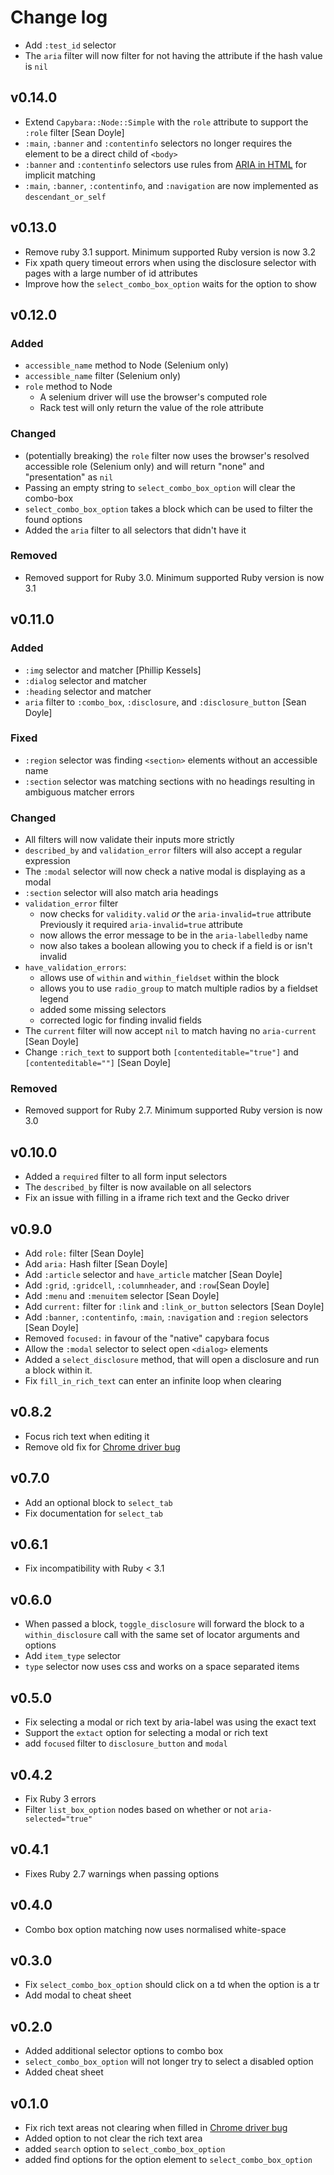 # Change log

- Add `:test_id` selector
- The `aria` filter will now filter for not having the attribute if the hash value is `nil`

## v0.14.0

- Extend `Capybara::Node::Simple` with the `role` attribute to support the `:role` filter [Sean Doyle]
- `:main`, `:banner` and `:contentinfo` selectors no longer requires the element to be a direct child of `<body>`
- `:banner` and `:contentinfo` selectors use rules from [ARIA in HTML](https://w3c.github.io/html-aria/) for implicit matching
- `:main`, `:banner`, `:contentinfo`, and `:navigation` are now implemented as `descendant_or_self`

## v0.13.0

- Remove ruby 3.1 support. Minimum supported Ruby version is now 3.2
- Fix xpath query timeout errors when using the disclosure selector with pages with a large number of id attributes
- Improve how the `select_combo_box_option` waits for the option to show

## v0.12.0

### Added

- `accessible_name` method to Node (Selenium only)
- `accessible_name` filter (Selenium only)
- `role` method to Node
  - A selenium driver will use the browser's computed role
  - Rack test will only return the value of the role attribute

### Changed

- (potentially breaking) the `role` filter now uses the browser's resolved accessible role (Selenium only)
  and will return "none" and "presentation" as `nil`
- Passing an empty string to `select_combo_box_option` will clear the combo-box
- `select_combo_box_option` takes a block which can be used to filter the found options
- Added the `aria` filter to all selectors that didn't have it

### Removed

- Removed support for Ruby 3.0. Minimum supported Ruby version is now 3.1

## v0.11.0

### Added

- `:img` selector and matcher [Phillip Kessels]
- `:dialog` selector and matcher
- `:heading` selector and matcher
- `aria` filter to `:combo_box`, `:disclosure`, and `:disclosure_button` [Sean Doyle]

### Fixed

- `:region` selector was finding `<section>` elements without an accessible name
- `:section` selector was matching sections with no headings resulting in ambiguous matcher errors

### Changed

- All filters will now validate their inputs more strictly
- `described_by` and `validation_error` filters will also accept a regular expression
- The `:modal` selector will now check a native modal is displaying as a modal
- `:section` selector will also match aria headings
- `validation_error` filter
  - now checks for `validity.valid` _or_ the `aria-invalid=true` attribute
    Previously it required `aria-invalid=true` attribute
  - now allows the error message to be in the `aria-labelledby` name
  - now also takes a boolean allowing you to check if a field is or isn't invalid
- `have_validation_errors`:
  - allows use of `within` and `within_fieldset` within the block
  - allows you to use `radio_group` to match multiple radios by a fieldset legend
  - added some missing selectors
  - corrected logic for finding invalid fields
- The `current` filter will now accept `nil` to match having no `aria-current` [Sean Doyle]
- Change `:rich_text` to support both `[contenteditable="true"]` and `[contenteditable=""]` [Sean Doyle]

### Removed

- Removed support for Ruby 2.7. Minimum supported Ruby version is now 3.0

## v0.10.0

- Added a `required` filter to all form input selectors
- The `described_by` filter is now available on all selectors
- Fix an issue with filling in a iframe rich text and the Gecko driver

## v0.9.0

- Add `role:` filter [Sean Doyle]
- Add `aria:` Hash filter [Sean Doyle]
- Add `:article` selector and `have_article` matcher [Sean Doyle]
- Add `:grid`, `:gridcell`, `:columnheader`, and `:row`[Sean Doyle]
- Add `:menu` and `:menuitem` selector [Sean Doyle]
- Add `current:` filter for `:link` and `:link_or_button` selectors [Sean Doyle]
- Add `:banner`, `:contentinfo`, `:main`, `:navigation` and `:region` selectors [Sean Doyle]
- Removed `focused:` in favour of the "native" capybara focus
- Allow the `:modal` selector to select open `<dialog>` elements
- Added a `select_disclosure` method, that will open a disclosure and run a block within it.
- Fix `fill_in_rich_text` can enter an infinite loop when clearing

## v0.8.2

- Focus rich text when editing it
- Remove old fix for [Chrome driver bug](https://bugs.chromium.org/p/chromedriver/issues/detail?id=3214&q=sendKeys&can=2)

## v0.7.0

- Add an optional block to `select_tab`
- Fix documentation for `select_tab`

## v0.6.1

- Fix incompatibility with Ruby < 3.1

## v0.6.0

- When passed a block, `toggle_disclosure` will forward the block to a
  `within_disclosure` call with the same set of locator arguments and options
- Add `item_type` selector
- `type` selector now uses css and works on a space separated items

## v0.5.0

- Fix selecting a modal or rich text by aria-label was using the exact text
- Support the `extact` option for selecting a modal or rich text
- add `focused` filter to `disclosure_button` and `modal`

## v0.4.2

- Fix Ruby 3 errors
- Filter `list_box_option` nodes based on whether or not `aria-selected="true"`

## v0.4.1

- Fixes Ruby 2.7 warnings when passing options

## v0.4.0

- Combo box option matching now uses normalised white-space

## v0.3.0

- Fix `select_combo_box_option` should click on a td when the option is a tr
- Add modal to cheat sheet

## v0.2.0

- Added additional selector options to combo box
- `select_combo_box_option` will not longer try to select a disabled option
- Added cheat sheet

## v0.1.0

- Fix rich text areas not clearing when filled in [Chrome driver bug](https://bugs.chromium.org/p/chromedriver/issues/detail?id=3214&q=sendKeys&can=2)
- Added option to not clear the rich text area
- added `search` option to `select_combo_box_option`
- added find options for the option element to `select_combo_box_option`
